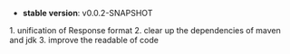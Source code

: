 - **stable version**: v0.0.2-SNAPSHOT

<updates>
1. unification of Response format 
2. clear up the dependencies of maven and jdk
3. improve the readable of code
</updates>